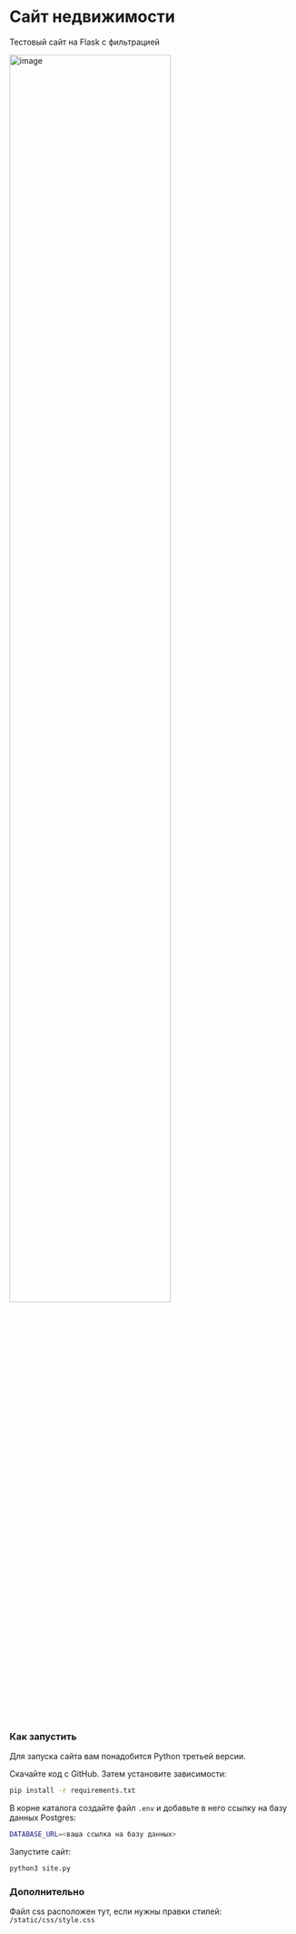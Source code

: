 # Сайт недвижимости

Тестовый сайт на Flask с фильтрацией

<img width="75%" alt="image" src="https://github.com/Ivan-Dorofeev/Test_Case/assets/58893102/06cb4cec-328d-4684-bd6c-ecc1ee6f8233">

### Как запустить

Для запуска сайта вам понадобится Python третьей версии.

Скачайте код с GitHub. Затем установите зависимости:

```sh
pip install -r requirements.txt
```

В корне каталога создайте файл `.env` и добавьте в него ссылку на базу данных Postgres:


```sh
DATABASE_URL=<ваша ссылка на базу данных>
```

Запустите сайт:

```sh
python3 site.py
```

### Дополнительно

Файл css расположен тут, если нужны правки стилей:
`/static/css/style.css`
